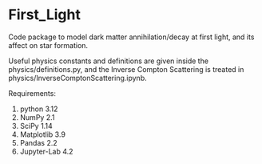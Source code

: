 # First_Light

Code package to model dark matter annihilation/decay at first light, and its affect on star formation.

Useful physics constants and definitions are given inside the physics/definitions.py, and the Inverse Compton Scattering is treated in physics/InverseComptonScattering.ipynb. 

Requirements:
1. python 3.12
2. NumPy 2.1
3. SciPy 1.14
4. Matplotlib 3.9
5. Pandas 2.2
6. Jupyter-Lab 4.2
